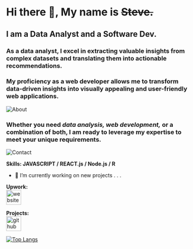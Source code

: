 # Hi there 👋, My name is ~~Steve.~~
## I am a Data Analyst and a Software Dev.


### As a data analyst, I excel in extracting valuable insights from complex datasets and translating them into actionable recommendations.
### My proficiency as a web developer allows me to transform data-driven insights into visually appealing and user-friendly web applications.

![About](https://github.com/Muanester/muanester/assets/117966580/48f1078b-3d86-400c-a707-9aa743fd817b)

### Whether you need *data analysis, web development,* or a combination of both, I am ready to leverage my expertise to meet your unique requirements.

![Contact](https://github.com/Muanester/muanester/assets/117966580/9a8f36f9-ca73-400f-b777-995a2443acfa)

**Skills: JAVASCRIPT / REACT.js / Node.js / R**

- 🔭 I’m currently working on new projects . . . 


 
**Upwork:**\
[<img src='https://cdn.jsdelivr.net/npm/simple-icons@3.0.1/icons/icloud.svg' alt='website' height='40'>](https://www.upwork.com/freelancers/~01a57274c0330ae688) 

**Projects:**\
[<img src='https://cdn.jsdelivr.net/npm/simple-icons@3.0.1/icons/github.svg' alt='github' height='40'>](https://github.com/Muanester)  

[![Top Langs](https://github-readme-stats.vercel.app/api/top-langs/?username=Muanester)](https://github.com/anuraghazra/github-readme-stats)

